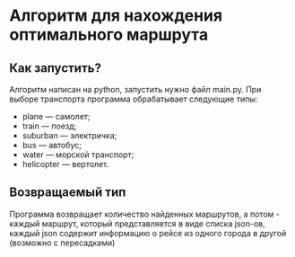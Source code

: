 # Алгоритм для нахождения оптимального маршрута
## Как запустить?
Алгоритм написан на python, запустить нужно файл main.py.
При выборе транспорта программа обрабатывает следующие типы:
 * plane — самолет;
 * train — поезд;
 * suburban — электричка;
 * bus — автобус;
 * water — морской транспорт;
 * helicopter — вертолет.
## Возвращаемый тип
Программа возвращает количество найденных маршрутов, а потом - каждый маршрут, который представляется в виде списка json-ов, каждый json содержит информацию о рейсе из одного города в другой (возможно с пересадками)
